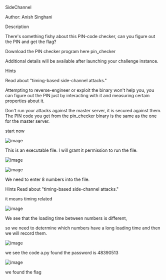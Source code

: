 SideChannel

Author: Anish Singhani

Description

There's something fishy about this PIN-code checker, can you figure out the PIN and get the flag?

Download the PIN checker program here pin_checker

Additional details will be available after launching your challenge instance.

Hints 

Read about "timing-based side-channel attacks."

Attempting to reverse-engineer or exploit the binary won't help you, you can figure out the PIN just by interacting with it and measuring certain properties about it.

Don't run your attacks against the master server, it is secured against them. The PIN code you get from the pin_checker binary is the same as the one for the master server.

start now

![image](https://github.com/user-attachments/assets/65bf857f-0294-4efe-8315-8e78f2f9c0ac)

This is an executable file. I will grant it permission to run the file.

![image](https://github.com/user-attachments/assets/6a11c726-ec45-4a4d-9522-742093ccaa1d)

![image](https://github.com/user-attachments/assets/4ca4d366-5512-40fd-80e1-6472f2a4bddf)

We need to enter 8 numbers into the file.

Hints
Read about "timing-based side-channel attacks."

it means timing related

![image](https://github.com/user-attachments/assets/6271f7d9-f257-4bf9-be95-edf017bed440)


We see that the loading time between numbers is different, 

so we need to determine which numbers have a long loading time and then we will record them.

![image](https://github.com/user-attachments/assets/a6dba047-f1ec-41a9-91fd-dafa7a71e2ee)

we see the code a.py found the password is 48390513


![image](https://github.com/user-attachments/assets/be6c233a-4b18-456f-b4ca-b04b7034657e)

we found the flag






